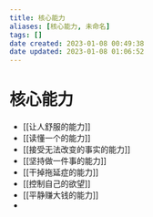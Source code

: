 ```yaml
---
title: 核心能力
aliases: [核心能力, 未命名]
tags: []
date created: 2023-01-08 00:49:38
date updated: 2023-01-08 01:06:52
---
```


# 核心能力

- [[让人舒服的能力]]
- [[读懂一个的能力]]
- [[接受无法改变的事实的能力]]
- [[坚持做一件事的能力]]
- [[干掉拖延症的能力]]
- [[控制自己的欲望]]
- [[平静赚大钱的能力]]
- 
